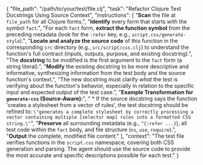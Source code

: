 {
  "file_path": "/path/to/your/test/file.clj",
  "task": "Refactor Clojure Test Docstrings Using Source Context",
  "instructions": [
    "**Scan** the file at `file_path` for all Clojure forms.",
    "**Identify** every form that starts with the symbol `fact`.",
    "For each `fact` form, **extract the function symbol** from the preceding metadata (look for the `:refer` key, e.g., `script.css/generate-style`).",
    "**Locate and analyze the source code** of this function in the corresponding `src` directory (e.g., `src/script/css.clj`) to understand the function's full contract (inputs, outputs, purpose, and existing docstring).",
    "The **docstring** to be modified is the first argument to the `fact` form (a string literal).",
    "**Modify** the existing docstring to be more descriptive and informative, synthesizing information from the test body and the source function's context.",
    "The new docstring must clarify *what* the test is verifying about the function's behavior, especially in relation to the specific input and expected output of the test case.",
    "**Example Transformation for `generate-css` (Source-Aware):**",
    "  * If the source docstring says the function 'creates a stylesheet from a vector of rules', the test docstring should be refined to: `\"generates a complete stylesheet by correctly processing a vector containing multiple [selector map] rules into a formatted CSS string.\"`",
    "**Preserve** all surrounding metadata (e.g., `^{:refer ...}`), all test code within the `fact` body, and file structure (`ns`, `use`, `require`).",
    "**Output** the complete, modified file content."
  ],
  "context": "The test file verifies functions in the `script.css` namespace, covering both CSS generation and parsing. The agent should use the source code to provide the most accurate and specific descriptions possible for each test."
}
